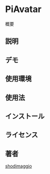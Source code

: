 PiAvatar
====

概要

## 説明

## デモ

## 使用環境

## 使用法

## インストール

## ライセンス

<!-- [MIT](https://github.com/tcnksm/tool/blob/master/LICENCE) -->

## 著者

[shodimaggio](https://github.com/shodimaggio)


